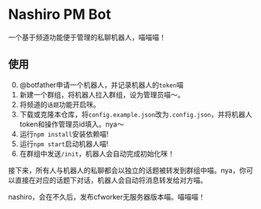 # Nashiro PM Bot
一个基于频道功能便于管理的私聊机器人，喵喵喵！

## 使用
0. @botfather申请一个机器人，并记录机器人的`token`喵
1. 新建一个群组，将机器人拉入群组，设为管理员喵～。
2. 将频道的`话题`功能开启咪。
3. 下载或克隆本仓库，将`config.example.json`改为`.config.json`，并将机器人token和操作管理员id填入。nya～
4. 运行`npm install`安装依赖喵!
5. 运行`npm start`启动机器人喵!
6. 在群组中发送`/init`，机器人会自动完成初始化咪！

接下来，所有人与机器人的私聊都会以独立的话题被转发到群组中喵。nya，你可以直接在对应的话题下对话，机器人会自动将消息转发给对方喵。

nashiro，会在不久后，发布cfworker无服务器版本喵。喵喵喵！